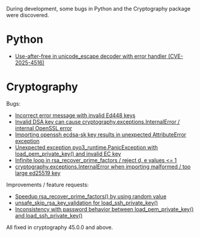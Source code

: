 During development, some bugs in Python and the Cryptography package were discovered.

Python
======

* [Use-after-free in unicode_escape decoder with error handler (CVE-2025-4516)](
  https://github.com/python/cpython/issues/133767)

Cryptography
============

Bugs:

* [Incorrect error message with invalid Ed448 keys](
  https://github.com/pyca/cryptography/pull/11880)
* [Invalid DSA key can cause cryptography.exceptions.InternalError / internal OpenSSL
  error](https://github.com/pyca/cryptography/issues/11920)
* [Importing openssh ecdsa-sk key results in unexpected AttributeError exception](
  https://github.com/pyca/cryptography/issues/12062)
* [Unexpected exception pyo3_runtime.PanicException with load_pem_private_key() and
  invalid EC key](https://github.com/pyca/cryptography/issues/12100)
* [Infinite loop in rsa_recover_prime_factors / reject d, e values <= 1](
  https://github.com/pyca/cryptography/pull/12272)
* [cryptography.exceptions.InternalError when importing malformed / too large ed25519
  key](https://github.com/pyca/cryptography/issues/12746)

Improvements / feature requests:

* [Speedup rsa_recover_prime_factors() by using random value](
  https://github.com/pyca/cryptography/pull/11899)
* [unsafe_skip_rsa_key_validation for load_ssh_private_key()](
  https://github.com/pyca/cryptography/issues/12307)
* [Inconsistency with password behavior between load_pem_private_key() and
  load_ssh_private_key()](https://github.com/pyca/cryptography/issues/12070)

All fixed in cryptography 45.0.0 and above.
